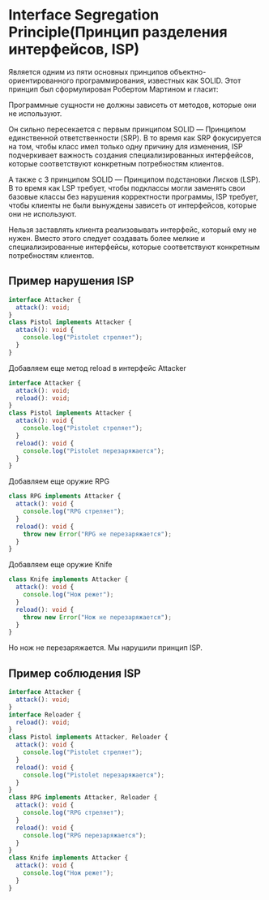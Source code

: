 # Interface Segregation Principle(Принцип разделения интерфейсов, ISP)

Является одним из пяти основных принципов объектно-ориентированного программирования, известных как SOLID. Этот принцип был сформулирован Робертом Мартином и гласит:

Программные сущности не должны зависеть от методов, которые они не используют.

Он сильно пересекается с первым принципом SOLID — Принципом единственной ответственности (SRP). В то время как SRP фокусируется на том, чтобы класс имел только одну причину для изменения, ISP подчеркивает важность создания специализированных интерфейсов, которые соответствуют конкретным потребностям клиентов.

А также с 3 принципом SOLID — Принципом подстановки Лисков (LSP). В то время как LSP требует, чтобы подклассы могли заменять свои базовые классы без нарушения корректности программы, ISP требует, чтобы клиенты не были вынуждены зависеть от интерфейсов, которые они не используют.

Нельзя заставлять клиента реализовывать интерфейс, который ему не нужен. Вместо этого следует создавать более мелкие и специализированные интерфейсы, которые соответствуют конкретным потребностям клиентов.

## Пример нарушения ISP

```ts
interface Attacker {
  attack(): void;
}
class Pistol implements Attacker {
  attack(): void {
    console.log("Pistolet стреляeт");
  }
}
```

Добавляем еще метод reload в интерфейс Attacker

```ts
interface Attacker {
  attack(): void;
  reload(): void;
}
class Pistol implements Attacker {
  attack(): void {
    console.log("Pistolet стреляeт");
  }
  reload(): void {
    console.log("Pistolet перезаряжается");
  }
}
```

Добавляем еще оружие RPG

```ts
class RPG implements Attacker {
  attack(): void {
    console.log("RPG стреляет");
  }
  reload(): void {
    throw new Error("RPG не перезаряжается");
  }
}
```

Добавляем еще оружие Knife

```ts
class Knife implements Attacker {
  attack(): void {
    console.log("Нож режет");
  }
  reload(): void {
    throw new Error("Нож не перезаряжается");
  }
}
```

Но нож не перезаряжается. Мы нарушили принцип ISP.

## Пример соблюдения ISP
```ts
interface Attacker {
  attack(): void;
}
interface Reloader {
  reload(): void;
}
class Pistol implements Attacker, Reloader {
  attack(): void {
    console.log("Pistolet стреляeт");
  }
  reload(): void {
    console.log("Pistolet перезаряжается");
  }
}
class RPG implements Attacker, Reloader {
  attack(): void {
    console.log("RPG стреляет");
  }
  reload(): void {
    console.log("RPG перезаряжается");
  }
}
class Knife implements Attacker {
  attack(): void {
    console.log("Нож режет");
  }
}
```
